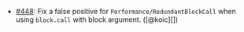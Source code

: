 * [#448](https://github.com/rubocop/rubocop-performance/issues/448): Fix a false positive for `Performance/RedundantBlockCall` when using `block.call` with block argument. ([@koic][])
